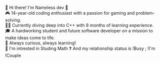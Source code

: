 👋 Hi there! I'm Nameless dev 👾  
🎮 14-year-old coding enthusiast with a passion for gaming and problem-solving.  
👨‍💻 Currently diving deep into C++ with 8 months of learning experience.  
🎓 A hardworking student and future software developer on a mission to make ideas come to life.  
🌟 Always curious, always learning!  
🥸 I'm intrested in Studing Math 
❓ And my relationship status is !Busy ; !I'm !Couple 
 
